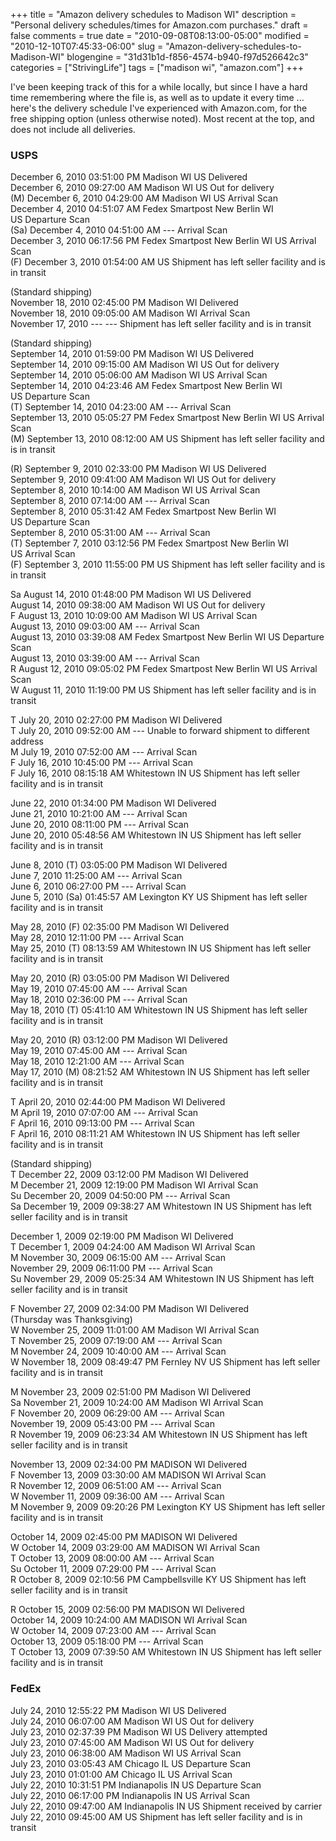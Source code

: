 +++
title = "Amazon delivery schedules to Madison WI"
description = "Personal delivery schedules/times for Amazon.com purchases."
draft = false
comments = true
date = "2010-09-08T08:13:00-05:00"
modified = "2010-12-10T07:45:33-06:00"
slug = "Amazon-delivery-schedules-to-Madison-WI"
blogengine = "31d31b1d-f856-4574-b940-f97d526642c3"
categories = ["StrivingLife"]
tags = ["madison wi", "amazon.com"]
+++

<p>I've been keeping track of this for a while locally, but since I have a hard time remembering where the file is, as well as to update it every time ... here's the delivery schedule I've experienced with Amazon.com, for the free shipping option (unless otherwise noted). Most recent at the top, and does not include all deliveries.</p>
<h3>USPS</h3>
<p>December 6, 2010&nbsp;03:51:00 PM&nbsp;Madison WI US&nbsp;Delivered<br />December 6, 2010&nbsp;09:27:00 AM&nbsp;Madison WI US&nbsp;Out for delivery<br />(M) December 6, 2010&nbsp;04:29:00 AM&nbsp;Madison WI US&nbsp;Arrival Scan<br />December 4, 2010&nbsp;04:51:07 AM&nbsp;Fedex Smartpost New Berlin WI US&nbsp;Departure Scan<br />(Sa) December 4, 2010&nbsp;04:51:00 AM&nbsp;---&nbsp;Arrival Scan<br />December 3, 2010&nbsp;06:17:56 PM&nbsp;Fedex Smartpost New Berlin WI US&nbsp;Arrival Scan<br />(F) December 3, 2010&nbsp;01:54:00 AM&nbsp;US&nbsp;Shipment has left seller facility and is in transit</p>
<p>(Standard shipping)<br />November 18, 2010&nbsp;02:45:00 PM&nbsp;Madison WI&nbsp;Delivered<br />November 18, 2010&nbsp;09:05:00 AM&nbsp;Madison WI&nbsp;Arrival Scan<br />November 17, 2010&nbsp;---&nbsp;---&nbsp;Shipment has left seller facility and is in transit</p>
<p>(Standard shipping)<br />September 14, 2010&nbsp;01:59:00 PM&nbsp;Madison WI US&nbsp;Delivered<br />September 14, 2010&nbsp;09:15:00 AM&nbsp;Madison WI US&nbsp;Out for delivery<br />September 14, 2010&nbsp;05:06:00 AM&nbsp;Madison WI US&nbsp;Arrival Scan<br />September 14, 2010&nbsp;04:23:46 AM&nbsp;Fedex Smartpost New Berlin WI US&nbsp;Departure Scan<br />(T) September 14, 2010&nbsp;04:23:00 AM&nbsp;---&nbsp;Arrival Scan<br />September 13, 2010&nbsp;05:05:27 PM&nbsp;Fedex Smartpost New Berlin WI US&nbsp;Arrival Scan<br />(M) September 13, 2010&nbsp;08:12:00 AM&nbsp;US&nbsp;Shipment has left seller facility and is in transit</p>
<p>(R) September 9, 2010&nbsp;02:33:00 PM&nbsp;Madison WI US&nbsp;Delivered<br />September 9, 2010&nbsp;09:41:00 AM&nbsp;Madison WI US&nbsp;Out for delivery<br />September 8, 2010&nbsp;10:14:00 AM&nbsp;Madison WI US&nbsp;Arrival Scan<br />September 8, 2010&nbsp;07:14:00 AM&nbsp;---&nbsp;Arrival Scan<br />September 8, 2010&nbsp;05:31:42 AM&nbsp;Fedex Smartpost New Berlin WI US&nbsp;Departure Scan<br />September 8, 2010&nbsp;05:31:00 AM&nbsp;---&nbsp;Arrival Scan<br />(T) September 7, 2010&nbsp;03:12:56 PM&nbsp;Fedex Smartpost New Berlin WI US&nbsp;Arrival Scan<br />(F) September 3, 2010&nbsp;11:55:00 PM&nbsp;US&nbsp;Shipment has left seller facility and is in transit&nbsp;</p>
<p>Sa August 14, 2010&nbsp;01:48:00 PM&nbsp;Madison WI US&nbsp;Delivered<br />August 14, 2010&nbsp;09:38:00 AM&nbsp;Madison WI US&nbsp;Out for delivery<br />F August 13, 2010&nbsp;10:09:00 AM&nbsp;Madison WI US&nbsp;Arrival Scan<br />August 13, 2010&nbsp;09:03:00 AM&nbsp;---&nbsp;Arrival Scan<br />August 13, 2010&nbsp;03:39:08 AM&nbsp;Fedex Smartpost New Berlin WI US&nbsp;Departure Scan<br />August 13, 2010&nbsp;03:39:00 AM&nbsp;---&nbsp;Arrival Scan<br />R August 12, 2010&nbsp;09:05:02 PM&nbsp;Fedex Smartpost New Berlin WI US&nbsp;Arrival Scan<br />W August 11, 2010&nbsp;11:19:00 PM&nbsp;US&nbsp;Shipment has left seller facility and is in transit</p>
<p>T July 20, 2010&nbsp;02:27:00 PM&nbsp;Madison WI&nbsp;Delivered<br />T July 20, 2010&nbsp;09:52:00 AM&nbsp;---&nbsp;Unable to forward shipment to different address<br />M July 19, 2010&nbsp;07:52:00 AM&nbsp;---&nbsp;Arrival Scan<br />F July 16, 2010&nbsp;10:45:00 PM&nbsp;---&nbsp;Arrival Scan<br />F July 16, 2010&nbsp;08:15:18 AM&nbsp;Whitestown IN US&nbsp;Shipment has left seller facility and is in transit</p>
<p>June 22, 2010&nbsp;01:34:00 PM&nbsp;Madison WI&nbsp;Delivered<br />June 21, 2010&nbsp;10:21:00 AM&nbsp;---&nbsp;Arrival Scan<br />June 20, 2010&nbsp;08:11:00 PM&nbsp;---&nbsp;Arrival Scan<br />June 20, 2010&nbsp;05:48:56 AM&nbsp;Whitestown IN US&nbsp;Shipment has left seller facility and is in transit</p>
<p>June 8, 2010 (T)&nbsp;03:05:00 PM&nbsp;Madison WI&nbsp;Delivered<br />June 7, 2010&nbsp;11:25:00 AM&nbsp;---&nbsp;Arrival Scan<br />June 6, 2010&nbsp;06:27:00 PM&nbsp;---&nbsp;Arrival Scan<br />June 5, 2010 (Sa)&nbsp;01:45:57 AM&nbsp;Lexington KY US&nbsp;Shipment has left seller facility and is in transit</p>
<p>May 28, 2010 (F)&nbsp;02:35:00 PM&nbsp;Madison WI&nbsp;Delivered<br />May 28, 2010&nbsp;12:11:00 PM&nbsp;---&nbsp;Arrival Scan<br />May 25, 2010 (T)&nbsp;08:13:59 AM&nbsp;Whitestown IN US&nbsp;Shipment has left seller facility and is in transit</p>
<p>May 20, 2010 (R)&nbsp;03:05:00 PM&nbsp;Madison WI&nbsp;Delivered<br />May 19, 2010&nbsp;07:45:00 AM&nbsp;---&nbsp;Arrival Scan<br />May 18, 2010&nbsp;02:36:00 PM&nbsp;---&nbsp;Arrival Scan<br />May 18, 2010 (T)&nbsp;05:41:10 AM&nbsp;Whitestown IN US&nbsp;Shipment has left seller facility and is in transit</p>
<p>May 20, 2010 (R)&nbsp;03:12:00 PM&nbsp;Madison WI&nbsp;Delivered<br />May 19, 2010&nbsp;07:45:00 AM&nbsp;---&nbsp;Arrival Scan<br />May 18, 2010&nbsp;12:21:00 AM&nbsp;---&nbsp;Arrival Scan<br />May 17, 2010 (M)&nbsp;08:21:52 AM&nbsp;Whitestown IN US&nbsp;Shipment has left seller facility and is in transit</p>
<p>T April 20, 2010&nbsp;02:44:00 PM&nbsp;Madison WI&nbsp;Delivered<br />M April 19, 2010&nbsp;07:07:00 AM&nbsp;---&nbsp;Arrival Scan<br />F April 16, 2010&nbsp;09:13:00 PM&nbsp;---&nbsp;Arrival Scan<br />F April 16, 2010&nbsp;08:11:21 AM&nbsp;Whitestown IN US&nbsp;Shipment has left seller facility and is in transit</p>
<p>(Standard shipping)<br />T December 22, 2009 03:12:00 PM Madison WI Delivered <br />M December 21, 2009 12:19:00 PM Madison WI Arrival Scan <br />Su December 20, 2009 04:50:00 PM --- Arrival Scan <br />Sa December 19, 2009 09:38:27 AM Whitestown IN US Shipment has left seller facility and is in transit</p>
<p>December 1, 2009 02:19:00 PM Madison WI Delivered <br />T December 1, 2009 04:24:00 AM Madison WI Arrival Scan <br />M November 30, 2009 06:15:00 AM --- Arrival Scan <br />November 29, 2009 06:11:00 PM --- Arrival Scan <br />Su November 29, 2009 05:25:34 AM Whitestown IN US Shipment has left seller facility and is in transit</p>
<p>F November 27, 2009 02:34:00 PM Madison WI Delivered <br />(Thursday was Thanksgiving)<br />W November 25, 2009 11:01:00 AM Madison WI Arrival Scan <br />T November 25, 2009 07:19:00 AM --- Arrival Scan <br />M November 24, 2009 10:40:00 AM --- Arrival Scan <br />W November 18, 2009 08:49:47 PM Fernley NV US Shipment has left seller facility and is in transit</p>
<p>M November 23, 2009 02:51:00 PM Madison WI Delivered <br />Sa November 21, 2009 10:24:00 AM Madison WI Arrival Scan <br />F November 20, 2009 06:29:00 AM --- Arrival Scan <br />November 19, 2009 05:43:00 PM --- Arrival Scan <br />R November 19, 2009 06:23:34 AM Whitestown IN US Shipment has left seller facility and is in transit</p>
<p>November 13, 2009 02:34:00 PM MADISON WI Delivered <br />F November 13, 2009 03:30:00 AM MADISON WI Arrival Scan <br />R November 12, 2009 06:51:00 AM --- Arrival Scan <br />W November 11, 2009 09:36:00 AM --- Arrival Scan <br />M November 9, 2009 09:20:26 PM Lexington KY US Shipment has left seller facility and is in transit</p>
<p>October 14, 2009 02:45:00 PM MADISON WI Delivered <br />W October 14, 2009 03:29:00 AM MADISON WI Arrival Scan <br />T October 13, 2009 08:00:00 AM --- Arrival Scan <br />Su October 11, 2009 07:29:00 PM --- Arrival Scan <br />R October 8, 2009 02:10:56 PM Campbellsville KY US Shipment has left seller facility and is in transit</p>
<p>R October 15, 2009 02:56:00 PM MADISON WI Delivered <br />October 14, 2009 10:24:00 AM MADISON WI Arrival Scan <br />W October 14, 2009 07:23:00 AM --- Arrival Scan <br />October 13, 2009 05:18:00 PM --- Arrival Scan <br />T October 13, 2009 07:39:50 AM Whitestown IN US Shipment has left seller facility and is in transit</p>
<h3>FedEx</h3>
<p>July 24, 2010&nbsp;12:55:22 PM&nbsp;Madison WI US&nbsp;Delivered<br />July 24, 2010&nbsp;06:07:00 AM&nbsp;Madison WI US&nbsp;Out for delivery<br />July 23, 2010&nbsp;02:37:39 PM&nbsp;Madison WI US&nbsp;Delivery attempted<br />July 23, 2010&nbsp;07:45:00 AM&nbsp;Madison WI US&nbsp;Out for delivery<br />July 23, 2010&nbsp;06:38:00 AM&nbsp;Madison WI US&nbsp;Arrival Scan<br />July 23, 2010&nbsp;03:05:43 AM&nbsp;Chicago IL US&nbsp;Departure Scan<br />July 23, 2010&nbsp;01:01:00 AM&nbsp;Chicago IL US&nbsp;Arrival Scan<br />July 22, 2010&nbsp;10:31:51 PM&nbsp;Indianapolis IN US&nbsp;Departure Scan<br />July 22, 2010&nbsp;06:17:00 PM&nbsp;Indianapolis IN US&nbsp;Arrival Scan<br />July 22, 2010&nbsp;09:47:00 AM&nbsp;Indianapolis IN US&nbsp;Shipment received by carrier<br />July 22, 2010&nbsp;09:45:00 AM&nbsp;US&nbsp;Shipment has left seller facility and is in transit</p>
